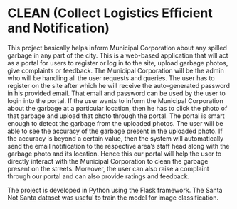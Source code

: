 # CLEAN (Collect Logistics Efficient and Notification)

This project basically helps inform Municipal Corporation about any spilled garbage in any part of the city. This is a web-based application that will act as a portal for users to register or log in to the site, upload garbage photos, give complaints or feedback. 
The Municipal Corporation will be the admin who will be handling all the user requests and queries. The user has to register on the site after which he will receive the auto-generated password in his provided email. That email and password can be used by the user to login into the portal. If the user wants to inform the Municipal Corporation about the garbage at a particular location, then he has to click the photo of that garbage and upload that photo through the portal. 
The portal is smart enough to detect the garbage from the uploaded photos. The user will be able to see the accuracy of the garbage present in the uploaded photo. If the accuracy is beyond a certain value, then the system will automatically send the email notification to the respective area’s staff head along with the garbage photo and its location. 
Hence this our portal will help the user to directly interact with the Municipal Corporation to clean the garbage present on the streets. Moreover, the user can also raise a complaint through our portal and can also provide ratings and feedback.

The project is developed in Python using the Flask framework. The Santa Not Santa dataset was useful to train the model for image classification.
